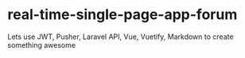 # real-time-single-page-app-forum
Lets use JWT, Pusher, Laravel API, Vue, Vuetify, Markdown to create something awesome
